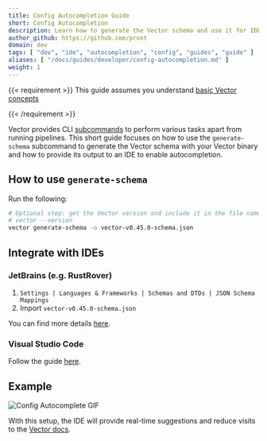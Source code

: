 ```yaml
---
title: Config Autocompletion Guide
short: Config Autocompletion
description: Learn how to generate the Vector schema and use it for IDE autocompletion.
author_github: https://github.com/pront
domain: dev
tags: [ "dev", "ide", "autocompletion", "config", "guides", "guide" ]
aliases: [ "/docs/guides/developer/config-autocompletion.md" ]
weight: 1
---
```


{{< requirement >}}
This guide assumes you understand [basic Vector concepts][concepts]

[concepts]: /docs/about/concepts
{{< /requirement >}}

Vector provides CLI [subcommands][subcommands] to perform various tasks apart from running pipelines. This short guide focuses on how to
use the `generate-schema` subcommand to generate the Vector schema with your Vector binary and how to provide its output to an IDE to
enable autocompletion.

## How to use `generate-schema`

Run the following:

```sh
# Optional step: get the Vector version and include it in the file name.
# vector --version
vector generate-schema -o vector-v0.45.0-schema.json
```

## Integrate with IDEs

### JetBrains (e.g. RustRover)

1. `Settings | Languages & Frameworks | Schemas and DTDs | JSON Schema Mappings`
2. Import `vector-v0.45.0-schema.json`

You can find more details [here][jetbrains].

### Visual Studio Code

Follow the guide [here][vscode].

## Example

<img src="/gifs/guides/config-autocomplete.gif" alt="Config Autocomplete GIF"/>

With this setup, the IDE will provide real-time suggestions and reduce visits to the [Vector docs][docs].

[subcommands]: https://github.com/vectordotdev/vector/blob/master/src/cli.rs#L268-L321

[jetbrains]: https://www.jetbrains.com/help/idea/yaml.html#json_schema

[vscode]: https://www.ibm.com/docs/en/dbb/3.0?topic=ide-configuring-schema-validation-vscode#3-open-the-yamlschemas-property-in-settingsjson

[docs]: https://vector.dev/docs/

